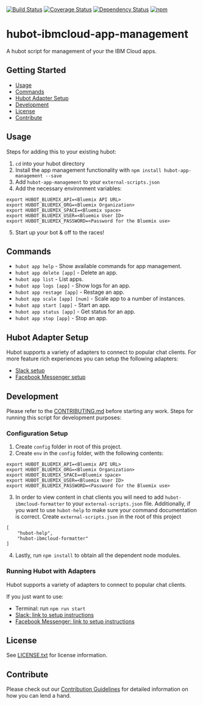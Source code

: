 [![Build Status](https://travis-ci.org/ibm-cloud-solutions/hubot-ibmcloud-app-management.svg?branch=master)](https://travis-ci.org/ibm-cloud-solutions/hubot-ibmcloud-app-management)
[![Coverage Status](https://coveralls.io/repos/github/ibm-cloud-solutions/hubot-ibmcloud-app-management/badge.svg?branch=cleanup)](https://coveralls.io/github/ibm-cloud-solutions/hubot-ibmcloud-app-management?branch=cleanup)
[![Dependency Status](https://dependencyci.com/github/ibm-cloud-solutions/hubot-ibmcloud-app-management/badge)](https://dependencyci.com/github/ibm-cloud-solutions/hubot-ibmcloud-app-management)
[![npm](https://img.shields.io/npm/v/hubot-ibmcloud-app-management.svg?maxAge=2592000)](https://www.npmjs.com/package/hubot-ibmcloud-app-management)

# hubot-ibmcloud-app-management

A hubot script for management of your the IBM Cloud apps.

## Getting Started
* [Usage](#usage)
* [Commands](#commands)
* [Hubot Adapter Setup](#hubot-adapter-setup)
* [Development](#development)
* [License](#license)
* [Contribute](#contribute)

## Usage

Steps for adding this to your existing hubot:

1. `cd` into your hubot directory
2. Install the app management functionality with `npm install hubot-app-management --save`
3. Add `hubot-app-management` to your `external-scripts.json`
4. Add the necessary environment variables:
```
export HUBOT_BLUEMIX_API=<Bluemix API URL>
export HUBOT_BLUEMIX_ORG=<Bluemix Organization>
export HUBOT_BLUEMIX_SPACE=<Bluemix space>
export HUBOT_BLUEMIX_USER=<Bluemix User ID>
export HUBOT_BLUEMIX_PASSWORD=<Password for the Bluemix use>
```

5. Start up your bot & off to the races!

## Commands <a id="commands"></a>
- `hubot app help` - Show available commands for app management.
- `hubot app delete [app]` - Delete an app.
- `hubot app list` - List apps.
- `hubot app logs [app]` - Show logs for an app.
- `hubot app restage [app]` - Restage an app.
- `hubot app scale [app] [num]` - Scale app to a number of instances.
- `hubot app start [app]` - Start an app.
- `hubot app status [app]` - Get status for an app.
- `hubot app stop [app]` - Stop an app.

## Hubot Adapter Setup

Hubot supports a variety of adapters to connect to popular chat clients.  For more feature rich experiences you can setup the following adapters:
- [Slack setup](https://github.com/ibm-cloud-solutions/hubot-ibmcloud-app-management/blob/master/docs/adapters/slack.md)
- [Facebook Messenger setup](https://github.com/ibm-cloud-solutions/hubot-ibmcloud-app-management/blob/master/docs/adapters/facebook.md)

## Development

Please refer to the [CONTRIBUTING.md](https://github.com/ibm-cloud-solutions/hubot-ibmcloud-app-management/blob/master/CONTRIBUTING.md) before starting any work.  Steps for running this script for development purposes:

### Configuration Setup

1. Create `config` folder in root of this project.
2. Create `env` in the `config` folder, with the following contents:
```
export HUBOT_BLUEMIX_API=<Bluemix API URL>
export HUBOT_BLUEMIX_ORG=<Bluemix Organization>
export HUBOT_BLUEMIX_SPACE=<Bluemix space>
export HUBOT_BLUEMIX_USER=<Bluemix User ID>
export HUBOT_BLUEMIX_PASSWORD=<Password for the Bluemix use>
```
3. In order to view content in chat clients you will need to add `hubot-ibmcloud-formatter` to your `external-scripts.json` file. Additionally, if you want to use `hubot-help` to make sure your command documentation is correct. Create `external-scripts.json` in the root of this project
```
[
    "hubot-help",
    "hubot-ibmcloud-formatter"
]
```
4. Lastly, run `npm install` to obtain all the dependent node modules.

### Running Hubot with Adapters

Hubot supports a variety of adapters to connect to popular chat clients.

If you just want to use:
 - Terminal: run `npm run start`
 - [Slack: link to setup instructions](https://github.com/ibm-cloud-solutions/hubot-ibmcloud-app-management/blob/master/docs/adapters/slack.md)
 - [Facebook Messenger: link to setup instructions](https://github.com/ibm-cloud-solutions/hubot-ibmcloud-app-management/blob/master/docs/adapters/facebook.md)


## License

See [LICENSE.txt](https://github.com/ibm-cloud-solutions/hubot-ibmcloud-app-management/blob/master/LICENSE.txt) for license information.

## Contribute

Please check out our [Contribution Guidelines](https://github.com/ibm-cloud-solutions/hubot-ibmcloud-app-management/blob/master/CONTRIBUTING.md) for detailed information on how you can lend a hand.
